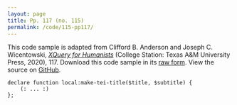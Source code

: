 ```yaml
---
layout: page
title: Pp. 117 (no. 115)
permalink: /code/115-pp117/
---
```


This code sample is adapted from Clifford B. Anderson and Joseph C. Wicentowski, 
[_XQuery for Humanists_](/) (College Station: Texas A&M University Press, 2020), 117. 
Download this code sample in its [raw form](/code/115-pp117/115-pp117.txt).
View the source on [GitHub](https://github.com/coding4humanists/xquery4humanists/blob/master/code/115-pp117/115-pp117.txt).

```text
declare function local:make-tei-title($title, $subtitle) {
    (: ... :)
};
```  
